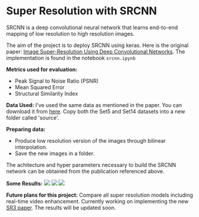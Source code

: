 # Super Resolution with SRCNN

SRCNN is a deep convolutional neural network that learns end-to-end mapping of low resolution to high resolution images.

The aim of the project is to deploy SRCNN using keras. Here is the original paper: [Image Super-Resolution Using Deep Convolutional Networks](https://arxiv.org/abs/1501.00092). The implementation is found in the notebook `srcnn.ipynb`

**Metrics used for evaluation:**
- Peak Signal to Noise Ratio (PSNR)
- Mean Squared Error
- Structural Similarity Index

**Data Used:**
I've used the same data as mentioned in the paper. You can download it from [here](http://mmlab.ie.cuhk.edu.hk/projects/SRCNN.html). Copy both the Set5 and Set14 datasets into a new folder called 'source'.

**Preparing data:**
- Produce low resolution version of the images through bilinear interpolation. 
- Save the new images in a folder.

The achitecture and hyper parameters necessary to build the SRCNN network can be obtained from the publication referenced above.

**Some Results:**
![](https://i.imgur.com/JyGqEsA.png)
![](https://i.imgur.com/RysE7jW.png)
![](https://i.imgur.com/WpRYToK.png)

**Future plans for this project:**
Compare all super resolution models including real-time video enhancement.
Currently working on implementing the new [SR3 paper](https://arxiv.org/abs/2104.07636). The results will be updated soon. 
